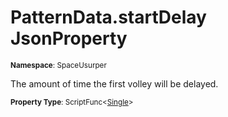 # PatternData.startDelay JsonProperty

<small>**Namespace**: SpaceUsurper</small>

The amount of time the first volley will be delayed.

<small>**Property Type**: ScriptFunc&lt;[Single](https://docs.microsoft.com/en-us/dotnet/api/system.single?view=netframework-4.5)&gt;</small>

